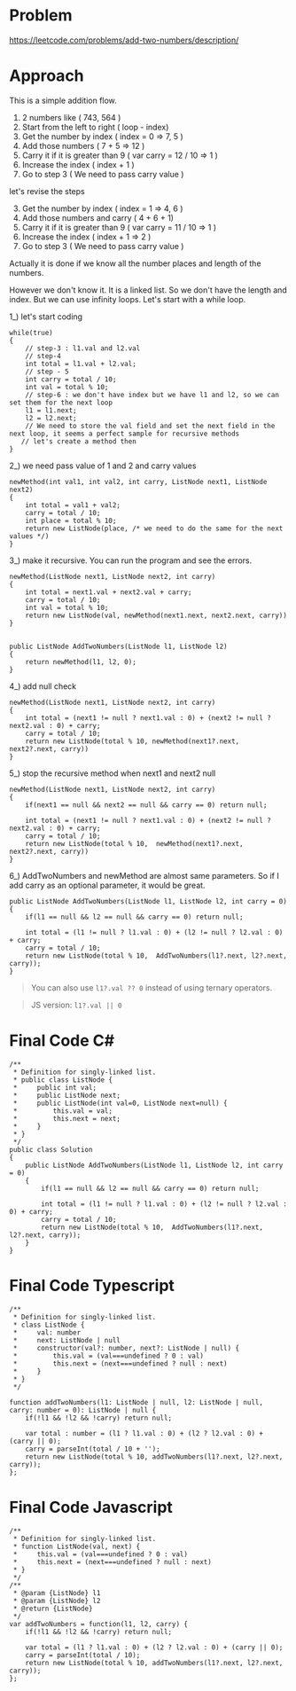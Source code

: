 # Problem

https://leetcode.com/problems/add-two-numbers/description/

# Approach
This is a simple addition flow. 
1. 2 numbers like ( 743, 564  )
2. Start from the left to right ( loop - index)
3. Get the number by index ( index = 0 => 7, 5 )
4. Add those numbers ( 7 + 5 => 12 )
5. Carry it if it is greater than 9 ( var carry = 12 / 10 => 1 )
6. Increase the index ( index + 1 )
7. Go to step 3 ( We need to pass carry value )

let's revise the steps

3. Get the number by index ( index = 1 => 4, 6 )
4. Add those numbers and carry ( 4 + 6 + 1)
5. Carry it if it is greater than 9 ( var carry = 11 / 10 => 1 )
6. Increase the index ( index + 1 => 2 )
7. Go to step 3 ( We need to pass carry value )

Actually it is done if we know all the number places and length of the numbers.

However we don't know it. It is a linked list. So we don't have the length and index. But we can use infinity loops. Let's start with a while loop.

1_) let's start coding
```
while(true)
{
	// step-3 : l1.val and l2.val 
	// step-4
	int total = l1.val + l2.val;
	// step - 5
	int carry = total / 10;
    int val = total % 10;
	// step-6 : we don't have index but we have l1 and l2, so we can set them for the next loop
	l1 = l1.next;
	l2 = l2.next;
    // We need to store the val field and set the next field in the next loop, it seems a perfect sample for recursive methods
   // let's create a method then
} 
```
2_) we need pass value of 1 and 2 and carry values

```
newMethod(int val1, int val2, int carry, ListNode next1, ListNode next2)
{
	int total = val1 + val2;
	carry = total / 10;
	int place = total % 10;
	return new ListNode(place, /* we need to do the same for the next values */)
}
```

3_) make it recursive. You can run the program and see the errors.

```
newMethod(ListNode next1, ListNode next2, int carry)
{
	int total = next1.val + next2.val + carry;
	carry = total / 10;
	int val = total % 10;
	return new ListNode(val, newMethod(next1.next, next2.next, carry))
}


public ListNode AddTwoNumbers(ListNode l1, ListNode l2) 
{
	return newMethod(l1, l2, 0);
}
```

4_) add null check

```
newMethod(ListNode next1, ListNode next2, int carry)
{
	int total = (next1 != null ? next1.val : 0) + (next2 != null ? next2.val : 0) + carry;
	carry = total / 10;
	return new ListNode(total % 10, newMethod(next1?.next, next2?.next, carry))
}
```

5_) stop the recursive method when next1 and next2 null

```
newMethod(ListNode next1, ListNode next2, int carry)
{
	if(next1 == null && next2 == null && carry == 0) return null;

	int total = (next1 != null ? next1.val : 0) + (next2 != null ? next2.val : 0) + carry;
	carry = total / 10;
	return new ListNode(total % 10,  newMethod(next1?.next, next2?.next, carry))
}
```

6_) AddTwoNumbers and newMethod are almost same parameters. So if I add carry as an optional parameter, it would be great.
```
public ListNode AddTwoNumbers(ListNode l1, ListNode l2, int carry = 0) 
{
	if(l1 == null && l2 == null && carry == 0) return null;

	int total = (l1 != null ? l1.val : 0) + (l2 != null ? l2.val : 0) + carry;
	carry = total / 10;
	return new ListNode(total % 10,  AddTwoNumbers(l1?.next, l2?.next, carry));
}

```

>  You can also use `l1?.val ?? 0` instead of using ternary operators.

> JS version: `l1?.val || 0`


# Final Code C#
```
/**
 * Definition for singly-linked list.
 * public class ListNode {
 *     public int val;
 *     public ListNode next;
 *     public ListNode(int val=0, ListNode next=null) {
 *         this.val = val;
 *         this.next = next;
 *     }
 * }
 */
public class Solution 
{
    public ListNode AddTwoNumbers(ListNode l1, ListNode l2, int carry = 0) 
    {
        if(l1 == null && l2 == null && carry == 0) return null;

        int total = (l1 != null ? l1.val : 0) + (l2 != null ? l2.val : 0) + carry;
        carry = total / 10;
        return new ListNode(total % 10,  AddTwoNumbers(l1?.next, l2?.next, carry));
    }
}
```


# Final Code Typescript
```
/**
 * Definition for singly-linked list.
 * class ListNode {
 *     val: number
 *     next: ListNode | null
 *     constructor(val?: number, next?: ListNode | null) {
 *         this.val = (val===undefined ? 0 : val)
 *         this.next = (next===undefined ? null : next)
 *     }
 * }
 */

function addTwoNumbers(l1: ListNode | null, l2: ListNode | null, carry: number = 0): ListNode | null {
    if(!l1 && !l2 && !carry) return null;

    var total : number = (l1 ? l1.val : 0) + (l2 ? l2.val : 0) + (carry || 0);
    carry = parseInt(total / 10 + '');
    return new ListNode(total % 10, addTwoNumbers(l1?.next, l2?.next, carry));
};
```

# Final Code Javascript
```
/**
 * Definition for singly-linked list.
 * function ListNode(val, next) {
 *     this.val = (val===undefined ? 0 : val)
 *     this.next = (next===undefined ? null : next)
 * }
 */
/**
 * @param {ListNode} l1
 * @param {ListNode} l2
 * @return {ListNode}
 */
var addTwoNumbers = function(l1, l2, carry) {
    if(!l1 && !l2 && !carry) return null;

    var total = (l1 ? l1.val : 0) + (l2 ? l2.val : 0) + (carry || 0);
    carry = parseInt(total / 10);
    return new ListNode(total % 10, addTwoNumbers(l1?.next, l2?.next, carry));
};
```

